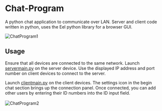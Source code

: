 # Chat-Program
A python chat application to communicate over LAN. Server and client code written in python, uses the Eel python library for a browser GUI.

![ChatProgram1](https://github.com/sydluqmaan/Python-Chat-Program/assets/138065925/060625e5-018a-49c5-aa38-565cd44b3872)

## Usage
 Ensure that all devices are connected to the same network. Launch [servermain.py](https://github.com/sydluqmaan/Python-Chat-Program/blob/main/servermain.py) on the server device. Use the displayed IP address and port number on client devices to connect to the server.
 <br />

Launch [clientmain.py](https://github.com/sydluqmaan/Python-Chat-Program/blob/main/clientmain.py) on the client devices. The settings icon in the begin chat section brings up the connection panel. Once connected, you can add other users by entering their ID numbers into the ID input field.<br />
<br />
 ![ChatProgram2](https://github.com/sydluqmaan/Python-Chat-Program/assets/138065925/f189b222-f7b7-4e4c-8db0-96f795210e0f)
